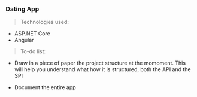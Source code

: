 ### Dating App

>Technologies used:

- ASP.NET Core
- Angular

>To-do list:

- Draw in a piece of paper the project structure at the momoment. This will help you understand what how it is structured, both the API and the SPI

- Document the entire app